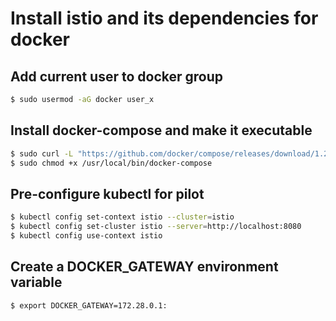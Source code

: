 # Install istio and its dependencies for docker

## Add current user to docker group

```bash
$ sudo usermod -aG docker user_x
```

## Install docker-compose and make it executable

```bash
$ sudo curl -L "https://github.com/docker/compose/releases/download/1.23.2/docker-compose-Linux-x86_64" -o /usr/local/bin/docker-compose
$ sudo chmod +x /usr/local/bin/docker-compose
```

## Pre-configure kubectl for pilot

```bash
$ kubectl config set-context istio --cluster=istio
$ kubectl config set-cluster istio --server=http://localhost:8080
$ kubectl config use-context istio
```

## Create a DOCKER_GATEWAY environment variable

```bash
$ export DOCKER_GATEWAY=172.28.0.1:
```
